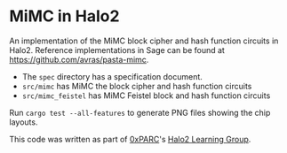# MiMC in Halo2

An implementation of the MiMC block cipher and hash function circuits in Halo2. Reference implementations in Sage can be found at https://github.com/avras/pasta-mimc.

- The `spec` directory has a specification document.
- `src/mimc` has MiMC the block cipher and hash function circuits
- `src/mimc_feistel` has MiMC Feistel block and hash function circuits

Run `cargo test --all-features` to generate PNG files showing the chip layouts.

This code was written as part of [0xPARC](https://0xparc.org/about)'s [Halo2 Learning Group](https://0xparc.org/blog/halo2-learning-group).